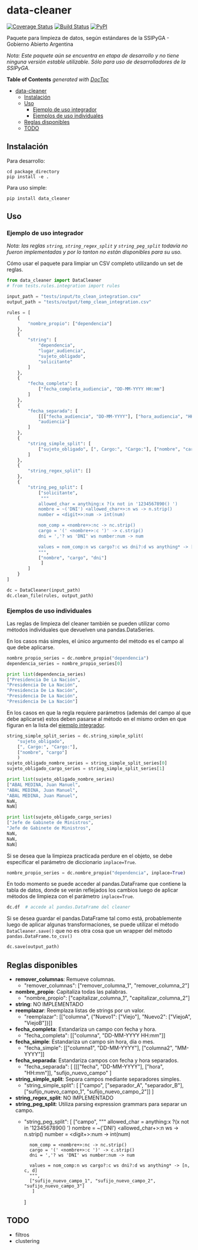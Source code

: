 
data-cleaner
===

[![Coverage Status](https://coveralls.io/repos/gobabiertoAR/data-cleaner/badge.svg?branch=master)](https://coveralls.io/r/gobabiertoAR/data-cleaner?branch=master)
[![Build Status](https://travis-ci.org/gobabiertoAR/data-cleaner.svg?branch=master)](https://travis-ci.org/gobabiertoAR/data-cleaner)
[![PyPI](https://badge.fury.io/py/data-cleaner.svg)](http://badge.fury.io/py/data-cleaner)

Paquete para limpieza de datos, según estándares de la SSIPyGA - Gobierno Abierto Argentina

*Nota: Este paquete aún se encuentra en etapa de desarrollo y no tiene ninguna versión estable utilizable. Sólo para uso de desarrolladores de la SSIPyGA.*

<!-- START doctoc generated TOC please keep comment here to allow auto update -->
<!-- DON'T EDIT THIS SECTION, INSTEAD RE-RUN doctoc TO UPDATE -->
**Table of Contents**  *generated with [DocToc](https://github.com/thlorenz/doctoc)*

- [data-cleaner](#data-cleaner)
  - [Instalación](#instalaci%C3%B3n)
  - [Uso](#uso)
    - [Ejemplo de uso integrador](#ejemplo-de-uso-integrador)
    - [Ejemplos de uso individuales](#ejemplos-de-uso-individuales)
  - [Reglas disponibles](#reglas-disponibles)
  - [TODO](#todo)

<!-- END doctoc generated TOC please keep comment here to allow auto update -->

## Instalación

Para desarrollo:
```
cd package_directory
pip install -e .
```

Para uso simple:
```
pip install data_cleaner
```

## Uso

### Ejemplo de uso integrador

*Nota: las reglas `string`, `string_regex_split` y `string_peg_split` todavía no fueron implementadas y por lo tanton no están disponibles para su uso.*

Cómo usar el paquete para limpiar un CSV completo utilizando un set de reglas.

```python
from data_cleaner import DataCleaner
# from tests.rules.integration import rules

input_path = "tests/input/to_clean_integration.csv"
output_path = "tests/output/temp_clean_integration.csv"

rules = [
    {
        "nombre_propio": ["dependencia"]
    },
    {
        "string": [
            "dependencia",
            "lugar_audiencia",
            "sujeto_obligado",
            "solicitante"
        ]
    },
    {
        "fecha_completa": [
            ["fecha_completa_audiencia", "DD-MM-YYYY HH:mm"]
        ]
    },
    {
        "fecha_separada": [
            [[["fecha_audiencia", "DD-MM-YYYY"], ["hora_audiencia", "HH:mm"]], 
            "audiencia"]
        ]
    },
    {
        "string_simple_split": [
            ["sujeto_obligado", [", Cargo:", "Cargo:"], ["nombre", "cargo"]]
        ]
    },
    {
        "string_regex_split": []
    },
    {
        "string_peg_split": [
            ["solicitante",
             """
            allowed_char = anything:x ?(x not in '1234567890() ')
            nombre = ~('DNI') <allowed_char+>:n ws -> n.strip()
            number = <digit+>:num -> int(num)

            nom_comp = <nombre+>:nc -> nc.strip()
            cargo = '(' <nombre+>:c ')' -> c.strip()
            dni = ','? ws 'DNI' ws number:num -> num

            values = nom_comp:n ws cargo?:c ws dni?:d ws anything* -> [n, c, d]
            """,
            ["nombre", "cargo", "dni"]
             ]
        ]
    }
]

dc = DataCleaner(input_path)
dc.clean_file(rules, output_path)
```

### Ejemplos de uso individuales

Las reglas de limpieza del cleaner también se pueden utilizar como métodos individuales que devuelven una pandas.DataSeries. 

En los casos más simples, el único argumento del método es el campo al que debe aplicarse.

```python
nombre_propio_series = dc.nombre_propio("dependencia")
dependencia_series = nombre_propio_series[0]

print list(dependencia_series)
["Presidencia De La Nación",
"Presidencia De La Nación",
"Presidencia De La Nación",
"Presidencia De La Nación",
"Presidencia De La Nación"]
```

En los casos en que la regla requiere parámetros (además del campo al que debe aplicarse) estos deben pasarse al método en el mismo orden en que figuran en la lista del [ejemplo integrador](#ejemplo-de-uso-integrador).

```python
string_simple_split_series = dc.string_simple_split(
    "sujeto_obligado", 
    [", Cargo:", "Cargo:"], 
    ["nombre", "cargo"]
    )
sujeto_obligado_nombre_series = string_simple_split_series[0]
sujeto_obligado_cargo_series = string_simple_split_series[1]

print list(sujeto_obligado_nombre_series)
["ABAL MEDINA, Juan Manuel",
"ABAL MEDINA, Juan Manuel",
"ABAL MEDINA, Juan Manuel",
NaN,
NaN]

print list(sujeto_obligado_cargo_series)
["Jefe de Gabinete de Ministros",
"Jefe de Gabinete de Ministros",
NaN,
NaN,
NaN]
```

Si se desea que la limpieza practicada perdure en el objeto, se debe especificar el parámetro de diccionario `inplace=True`.

```python
nombre_propio_series = dc.nombre_propio("dependencia", inplace=True)
```

En todo momento se puede acceder al pandas.DataFrame que contiene la tabla de datos, donde se verán reflejados los cambios luego de aplicar métodos de limpieza con el parámetro `inplace=True`.

```python
dc.df  # accede al pandas.DataFrame del cleaner
```

Si se desea guardar el pandas.DataFrame tal como está, probablemente luego de aplicar algunas transformaciones, se puede utilizar el método 
`DataCleaner.save()` que no es otra cosa que un wrapper del método `pandas.DataFrame.to_csv()`

```python
dc.save(output_path)
```

## Reglas disponibles

* **remover_columnas**: Remueve columnas.
    - "remover_columnas": ["remover_columna_1", "remover_columna_2"]
* **nombre_propio**: Capitaliza todas las palabras.
    - "nombre_propio": ["capitalizar_columna_1", "capitalizar_columna_2"]
* **string**: NO IMPLEMENTADO
* **reemplazar**: Reemplaza listas de strings por un valor.
    - "reemplazar": [["columna", {"Nuevo1": ["Viejo"],
                                     "Nuevo2": ["ViejoA", "ViejoB"]}]]
* **fecha_completa**: Estandariza un campo con fecha y hora.
    - "fecha_completa": [["columna", "DD-MM-YYYY HH:mm"]]
* **fecha_simple**: Estandariza un campo sin hora, día o mes.
    - "fecha_simple": [["columna1", "DD-MM-YYYY"], ["columna2", "MM-YYYY"]]
* **fecha_separada**: Estandariza campos con fecha y hora separados.
    - "fecha_separada": [
            [[["fecha", "DD-MM-YYYY"], ["hora", "HH:mm"]], 
            "sufijo_nuevo_campo"
            ] 
* **string_simple_split**: Separa campos mediante separadores simples.
    - "string_simple_split": [
            ["campo", ["separador_A", "separador_B"], 
            ["sufijo_nuevo_campo_1", "sufijo_nuevo_campo_2"]]
        ]
* **string_regex_split**: NO IMPLEMENTADO
* **string_peg_split**: Utiliza parsing expression grammars para separar un campo.
    - "string_peg_split": [
            ["campo",
             """
            allowed_char = anything:x ?(x not in '1234567890() ')
            nombre = ~('DNI') <allowed_char+>:n ws -> n.strip()
            number = <digit+>:num -> int(num)

            nom_comp = <nombre+>:nc -> nc.strip()
            cargo = '(' <nombre+>:c ')' -> c.strip()
            dni = ','? ws 'DNI' ws number:num -> num

            values = nom_comp:n ws cargo?:c ws dni?:d ws anything* -> [n, c, d]
            """,
            ["sufijo_nuevo_campo_1", "sufijo_nuevo_campo_2", "sufijo_nuevo_campo_3"]
             ]
        ]

## TODO

* filtros
* clustering

